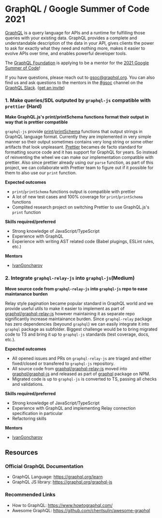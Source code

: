 # GraphQL / Google Summer of Code 2021

[GraphQL](https://graphql.org) is a query language for APIs and a runtime for fulfilling those queries with your existing data. GraphQL provides a complete and understandable description of the data in your API, gives clients the power to ask for exactly what they need and nothing more, makes it easier to evolve APIs over time, and enables powerful developer tools.

The [GraphQL Foundation](https://foundation.graphql.org) is applying to be a mentor for the [2021 Google Summer of Code](https://summerofcode.withgoogle.com/)!

<!--We encourage the GraphQL community to propose projects prior to the project application deadline on February 19th, 2021. *Please complete your proposals by February 12th so we have time to review, merge, and submit them.*

We encourage you to be creative when submitting proposals for GSoC! All ideas will be considered. If you are familiar with GraphQL and have an idea which isn't on the list, please feel free to submit it as a proposal.

As you develop ideas, please add them using this template:

```
### Title of proposal

**[One sentence summary]**

[1-2 paragraphs of description, including which projects or working groups it covers and estimated difficulty (beginner, intermediate, advanced)]

**Expected outcomes**

* [outcome 1]
* [outcome 2]
* ...

**Skills required/preferred**

* [skill 1]
* [skill 2]
* ...

**Mentors**

* [mentor name]
* [mentor name]
* ...
```

Good luck!-->

If you have questions, please reach out to [gsoc@graphql.org](mailto:gsoc@graphql.org). You can also find us and ask questions to the mentors in the [#gsoc](https://graphql.slack.com/archives/CUB2DBYTF) channel on the [GraphQL Slack](https://graphql.slack.com). ([get an invite](https://slack-invite.graphql.org))

### 1. Make queries/SDL outputed by `graphql-js` compatible with `prettier` (Hard)

**Make GraphQL.js's print/printSchema functions format their output in way that is prettier compatible**

`graphql-js` provide [print](https://github.com/graphql/graphql-js/blob/main/src/language/printer.js)/[printSchema](https://github.com/graphql/graphql-js/blob/main/src/utilities/printSchema.js) functions that output strings in GraphQL language format.
Currently they are implemented in very simple manner so their output sometimes contains very long string or some other artifacts that look unpleasant.
[Prettier](https://prettier.io/) becames de facto standard for formatting source code and it has support for GraphQL for years.
So instead of reinventing the wheel we can make our implementation compatible with prettier.
Also since prettier already using our `parse` function, as part of this project, we can collaborate with Prettier team to figure out if it possible for them to also use our `print` function.

**Expected outcomes**

* `print`/`printSchema` functions output is compatible with prettier
* A lot of new test cases and 100% coverage for `print`/`printSchema` functions
* Complited research project on switching Prettier to use GraphQL.js's `print` function

**Skills required/preferred**

* Strong knowledge of JavaScript/TypeScript
* Experience with GraphQL
* Experience with writing AST related code (Babel plugings, ESLint rules, etc.)

**Mentors**

* [IvanGoncharov](https://github.com/IvanGoncharov)

### 2. Integrate `graphql-relay-js` into `graphql-js`(Medium)

**Move source code from `graphql-relay-js` into `graphql-js` repo to ease maintanance burden**

Relay style pagination became popular standard in GraphQL world and we provide useful utils to make it easier to implement as part of [graphql/graphql-relay-js](https://github.com/graphql/graphql-relay-js) however maintaining it as separate repo significantly increase maintainance burden.
Since `graphql-relay` package has zero dependencies (beyound `graphql`) we can easily integrate it into `graphql` package as subfolder.
Biggest challenge would be to bring migrated code to TS and bring it up to `graphql-js` standards (test coverage, docs, etc.).

**Expected outcomes**

* All opened issues and PRs on `graphql-relay-js` are triaged and either fixed/closed or transfered to `graphql-js` repository.
* All source code from [graphql/graphql-relay-js](https://github.com/graphql/graphql-relay-js) moved into [graphql/graphql-js](https://github.com/graphql/graphql-js) and released as part of [graphql]() package on NPM.
* Migrated code is up to `graphql-js` is converted to TS, passing all checks and validations.

**Skills required/preferred**

* Strong knowledge of JavaScript/TypeScript
* Experience with GraphQL and implementing Relay connection specification in particular
* Refactoring skills

**Mentors**

* [IvanGoncharov](https://github.com/IvanGoncharov)

## Resources

### Official GraphQL Documentation

- GraphQL Language: https://graphql.org/learn
- GraphQL JS library: https://graphql.org/graphql-js

### Recommended Links

- How to GraphQL: https://www.howtographql.com/
- Awesome GraphQL: https://github.com/chentsulin/awesome-graphql
